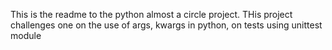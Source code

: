 This is the readme to the python almost a circle project. THis project challenges one on the use of args, kwargs in python, on tests using unittest module
